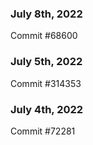 ### July 8th, 2022

Commit #68600

### July 5th, 2022

Commit #314353


### July 4th, 2022

Commit #72281
